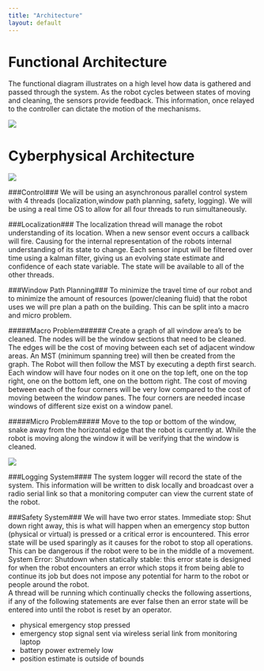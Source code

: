 ```yaml
---
title: "Architecture"
layout: default
---
```


# Functional Architecture #

The functional diagram illustrates on a high level how data is gathered and passed through the system. As the robot cycles between states of moving and cleaning, the sensors provide feedback. This information, once relayed to the controller can dictate the motion of the mechanisms. 

[![]({{site.baseurl}}/images/design_functional_architecture.png)]({{site.baseurl}}/images/design_functional_architecture.png)

# Cyberphysical Architecture #

[![]({{site.baseurl}}/images/design_cyberphysical_architecture.png)]({{site.baseurl}}/images/design_cyberphysical_architecture.png)

###Control###
We will be using an asynchronous parallel control system with 4 threads (localization,window path planning, safety, logging).  We will be using a real time OS to allow for all four threads to run simultaneously.

###Localization###
The localization thread will manage the robot understanding of its location.  When a new sensor event occurs a callback will fire.  Causing for the internal representation of the robots internal understanding of its state to change.  Each sensor input will be filtered over time using a kalman filter, giving us an evolving state estimate and confidence of each state variable.   The state will be available to all of the other threads. 

###Window Path Planning###
To minimize the travel time of our robot and to minimize the amount of resources (power/cleaning fluid) that the robot uses we will pre plan a path on the building.    This can be split into a macro and micro problem.

#####Macro Problem######
Create a graph of all window area’s to be cleaned.  The nodes will be the window sections that need to be cleaned.  The edges will be the cost of moving between each set of adjacent window areas.  An MST (minimum spanning tree)  will then be created from the graph.  The Robot will then follow the MST by executing a depth first search.  Each window will have four nodes on it one on the top left, one on the top right, one on the bottom left, one on the bottom right.  The cost of moving between each of the four corners will be very low compared to the cost of moving between the window panes.  The four corners are needed incase windows of different size exist on a window panel.

#####Micro Problem#####
Move to the top or bottom of the window, snake away from the horizontal edge that the robot is currently at. While the robot is moving along the window it will be verifying that the window is cleaned. 

[![]({{site.baseurl}}/images/codeDigram.png)]({{site.baseurl}}/images/codeDigram.png)
			
###Logging System####
The system logger will record the state of the system.  This information will be written to disk locally and broadcast over a radio serial link so that a monitoring computer can view the current state of the robot. 

###Safety System###
We will have two error states. Immediate stop: Shut down right away, this is what will happen when an emergency stop button (physical or virtual) is pressed or a critical error is encountered.   This error state will be used sparingly as it causes for the robot to stop all operations.  This can be dangerous if the robot were to be in the middle of a movement.  System Error: Shutdown when statically stable: this error state is designed for when the robot encounters an error which stops it from being able to continue its job but does not impose any potential for harm to the robot or people around the robot.   
A thread will be running which continually checks the following assertions, if any of the following statements are ever false then an error state will be entered into until the robot is reset by an operator. 
   - physical emergency stop pressed
  - emergency stop signal sent via wireless serial link from monitoring laptop
  - battery power extremely low
  - position estimate is outside of bounds

